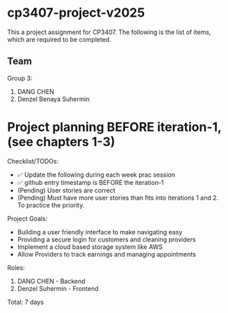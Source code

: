 
# cp3407-project-v2025

This a project assignment for CP3407. 
The following is the list of items, which are required to be completed.

## Team

Group 3:
1. DANG CHEN
2. Denzel Benaya Suhermin

# Project planning BEFORE iteration-1, (see chapters 1-3)
Checklist/TODOs: 
* ✅ Update the following during each week prac session
* ✅ github entry timestamp is BEFORE the iteration-1
* (Pending) User stories are correct
* (Pending) Must have more user stories than fits into iterations 1 and 2. To practice the priority.

Project Goals:
* Building a user friendly interface to make navigating easy
* Providing a secure login for customers and cleaning providers
* Implement a cloud based storage system like AWS
* Allow Providers to track earnings and managing appointments

Roles:
1. DANG CHEN - Backend
2. Denzel Suhermin - Frontend



Total: 7 days

<!-- 
## Iteration 1 [duration 3-4 weeks], add your start and end dates 

* Goal is to have 2 iterations during a trimester of teaching.
* Update the following during each week prac session
* During pracs, you may experiment with using other github ways of tracking changes, e.g. via pull requests.

1. [user story title](./user_stories/user_story_01_title.md), priority XX, YY days 
2. ...

Total: 21 days


### Iteration 2 [duration 3-4 weeks], add your start and end dates
Goal is to have 2 iterations during a trimester of teaching.
1. [user story title](./user_stories/user_story_01_title.md), priority XX, YY days 
2. ...

Total: 21 days

# Actual iterations
1. [Iteration-1](./iteration_1.md)
2. [Iteration-2](./iteration_2.md)
 -->

